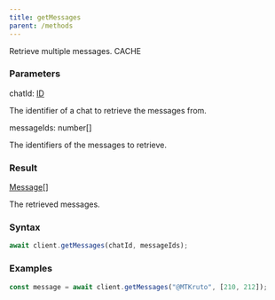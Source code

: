 ```yaml
---
title: getMessages
parent: /methods
---
```


Retrieve multiple messages.<span class="select-none">  <span class="inline-flex w-fit items-center"><span class="w-fit bg-dbt px-1.5 rounded-md select-none text-fgt text-[10px]">CACHE</span></span></span>

### Parameters 

<div class="flex flex-col gap-3"><div><div class="font-mono" id="p_chatId" data-anchor><span class="font-bold">chatId</span><span class="opacity-50">:</span> <a href="/gh/types/id"  >ID</a></div><div class="pl-3"><div class="no-margin">

The identifier of a chat to retrieve the messages from.

</div></div></div><div><div class="font-mono" id="p_messageIds" data-anchor><span class="font-bold">messageIds</span><span class="opacity-50">:</span> <span>number</span><span class="opacity-50">[]</span></div><div class="pl-3"><div class="no-margin">

The identifiers of the messages to retrieve.

</div></div></div></div>

### Result 

<div class="font-mono"><a href="/gh/types/message"  >Message</a><span class="opacity-50">[]</span></div><div class="pl-3"><div class="no-margin">

The retrieved messages.

</div></div>

### Syntax

```ts
await client.getMessages(chatId, messageIds);
```

### Examples 

```ts
const message = await client.getMessages("@MTKruto", [210, 212]);
```


